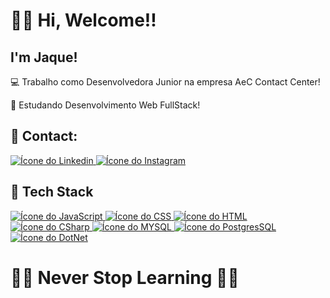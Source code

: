 # 👋🏽 Hi, Welcome!!
## I'm Jaque!

💻 Trabalho como Desenvolvedora Junior na empresa AeC Contact Center!

🚀 Estudando Desenvolvimento Web FullStack!

## 🔗 Contact: 

<a href="https://www.linkedin.com/in/jaquelinersantos89/">
<img src="https://img.shields.io/badge/LinkedIn-0077B5?style=for-the-badge&logo=linkedin&logoColor=white" alt="Ícone do Linkedin" />
</a>

<a href="https://www.instagram.com/jrsjaqueline/">
<img src="https://img.shields.io/badge/Instagram-E4405F?style=for-the-badge&logo=instagram&logoColor=white" alt="Ícone do Instagram" />
</a>


## 🔧 Tech Stack

<a href="">
<img src="https://img.shields.io/badge/JavaScript-323330?style=for-the-badge&logo=javascript&logoColor=F7DF1E" alt="Ícone do JavaScript" />
</a>

<a href="">
<img src="https://img.shields.io/badge/CSS3-1572B6?style=for-the-badge&logo=css3&logoColor=white" alt="Ícone do CSS" />
</a>

<a href="">
<img src="https://img.shields.io/badge/HTML5-E34F26?style=for-the-badge&logo=html5&logoColor=white" alt="Ícone do HTML" />
</a>

<a href="">
<img src="https://img.shields.io/badge/C%23-239120?style=for-the-badge&logo=c-sharp&logoColor=white" alt="Ícone do CSharp" />
</a>

<a href="">
<img src="https://img.shields.io/badge/MySQL-00000F?style=for-the-badge&logo=mysql&logoColor=white" alt="Ícone do MYSQL" />
</a>

<a href="">
<img src="https://img.shields.io/badge/PostgreSQL-316192?style=for-the-badge&logo=postgresql&logoColor=white" alt="Ícone do PostgresSQL" />
</a>

<a href="">
<img src="https://img.shields.io/badge/.NET-512BD4?style=for-the-badge&logo=dotnet&logoColor=white" alt="Ícone do DotNet" />
</a>

# 👊🏽 Never Stop Learning ✋🏽

